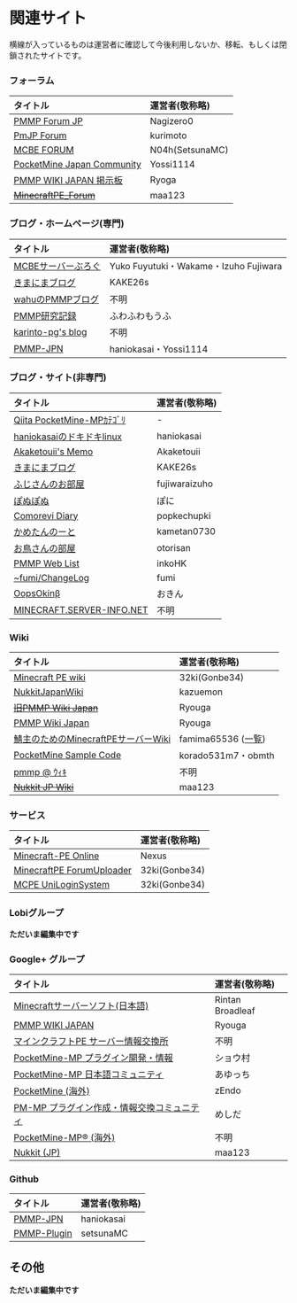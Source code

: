 # 関連サイト

横線が入っているものは運営者に確認して今後利用しないか、移転、もしくは閉鎖されたサイトです。

### フォーラム

| タイトル | 運営者(敬称略) |
| :-- | :-- |
| [PMMP Forum JP](https://forum.pmmp.ga/) | Nagizero0 |
| [PmJP Forum](https://forum.pmjp.tk/) | kurimoto |
| [MCBE FORUM](https://forum.mcbe.jp/) | N04h(SetsunaMC) |
| [PocketMine Japan Community](https://pmmp.mcpe-jp.com/) | Yossi1114 |
| [PMMP WIKI JAPAN 掲示板](http://jbbs.shitaraba.net/netgame/14518/) | Ryoga |
| ~~[MinecraftPE_Forum](http://mcpe.firebird.jp/forum/)~~ | maa123 |

### ブログ・ホームページ(専門)

| タイトル | 運営者(敬称略) |
| :-- | :-- |
| [MCBEサーバーぶろぐ](https://minecraftbe.net/) | Yuko Fuyutuki・Wakame・Izuho Fujiwara |
| [きまにまブログ](http://www.kimanima.com/) | KAKE26s |
| [wahuのPMMPブログ](http://wahu.blog.jp/) | 不明 |
| [PMMP研究記録](http://fuwafuwamoufu.seesaa.net/) | ふわふわもうふ |
| [karinto-pg's blog](http://karinto.hatenablog.jp/) | 不明 |
| [PMMP-JPN](http://pmmp-jpn.github.io/) | haniokasai・Yossi1114 |

### ブログ・サイト(非専門)

| タイトル | 運営者(敬称略) |
| :-- | :-- |
| [Qiita PocketMine-MPｶﾃｺﾞﾘ](https://qiita.com/tags/PocketMine-MP) | - |
| [haniokasaiのドキドキlinux](http://blog.haniokasai.com/) | haniokasai |
| [Akaketouii's Memo](https://akaketouii.wordpress.com/) | Akaketouii |
| [きまにまブログ](http://www.kimanima.com/) | KAKE26s |
| [ふじさんのお部屋](https://fujisan.tk/) | fujiwaraizuho |
| [ぽぬぽぬ](https://ponu2.blogspot.jp/) | ぽに |
| [Comorevi Diary](http://blog.comorevi.net/) | popkechupki |
| [かめたんのーと](https://kametan.tokyo/blog/) | kametan0730 |
| [お鳥さんの部屋](http://otorisan.lv9.org/) | otorisan |
| [PMMP Web List](http://pmmpinko.web.fc2.com/) | inkoHK |
| [~fumi/ChangeLog](http://www.ftnk.jp/~fumi/cl/index.html) | fumi |
| [OopsOkinβ](https://oops.okin-jp.net/) | おきん |
| [MINECRAFT.SERVER-INFO.NET](https://minecraft.server-memo.net/) | 不明 |

### Wiki

| タイトル | 運営者(敬称略) |
| :-- | :-- |
| [Minecraft PE wiki](http://wiki.mcpe.jp/) | 32ki(Gonbe34) |
| [NukkitJapanWiki](https://nukkit-jp.ga/) | kazuemon |
| ~~[旧PMMP Wiki Japan](http://seesaawiki.jp/pmmp/)~~ | Ryouga |
| [PMMP Wiki Japan](http://pmwiki.tech/) | Ryouga |
| [鯖主のためのMinecraftPEサーバーWiki](http://pocketmine.memo.wiki/) | famima65536 ([一覧](http://pocketmine.memo.wiki/members/)) |
| [PocketMine Sample Code](http://korado.php.xdomain.jp/) | korado531m7・obmth |
| [pmmp @ ｳｨｷ](https://www33.atwiki.jp/pmmp/) | 不明 |
| ~~[Nukkit JP Wiki](http://mcpe.firebird.jp/nukkit)~~ | maa123 |

### サービス

| タイトル | 運営者(敬称略) |
| :-- | :-- |
| [Minecraft-PE Online](https://minecraftpe.jp/pc/#/server/) | Nexus |
| [MinecraftPE ForumUploader](http://uploader.mcpe.jp/) | 32ki(Gonbe34) |
| [MCPE UniLoginSystem](https://mcpeuls.com/) | 32ki(Gonbe34) |

### Lobiグループ

__ただいま編集中です__

### Google+ グループ

| タイトル | 運営者(敬称略) |
| :-- | :-- |
| [Minecraftサーバーソフト(日本語)](https://plus.google.com/communities/108295862755085960302) | Rintan Broadleaf |
| [PMMP WIKI JAPAN](https://plus.google.com/communities/115198522099955985167) | Ryouga |
| [マインクラフトPE サーバー情報交換所](https://plus.google.com/communities/107423347227741863002) | 不明 |
| [PocketMine-MP プラグイン開発・情報](https://plus.google.com/communities/113114227095658540768) | ショウ村 |
| [PocketMine-MP 日本語コミュニティ](https://plus.google.com/communities/100415233543727555506) | あゆっち |
| [PocketMine (海外)](https://plus.google.com/communities/106715613772884793633) | zEndo |
| [PM-MP プラグイン作成・情報交換コミュニティ](https://plus.google.com/communities/105519048850724675257) | めしだ |
| [PocketMine-MP® (海外)](https://plus.google.com/communities/110722521495065317218) | 不明 |
| [Nukkit (JP)](https://plus.google.com/communities/103878230227205978622) | maa123 |

### Github

| タイトル | 運営者(敬称略) |
| :-- | :-- |
| [PMMP-JPN](https://github.com/PMMP-JPN) | haniokasai |
| [PMMP-Plugin](https://github.com/setsunaMC/PMMP-Plugin) | setsunaMC |

## その他

__ただいま編集中です__
